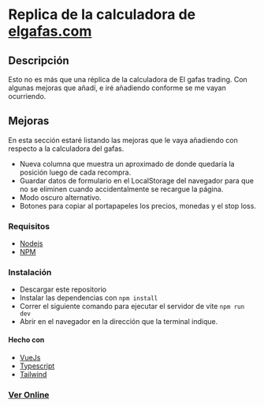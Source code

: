 # Replica de la calculadora de [elgafas.com](https://elgafas.com/)

## Descripción

Esto no es más que una réplica de la calculadora de El gafas trading. Con algunas mejoras que añadí, e iré añadiendo conforme se me vayan ocurriendo.

## Mejoras

En esta sección estaré listando las mejoras que le vaya añadiendo con respecto a la calculadora del gafas.

- Nueva columna que muestra un aproximado de donde quedaría la posición luego de cada recompra.
- Guardar datos de formulario en el LocalStorage del navegador para que no se eliminen cuando accidentalmente se recargue la página.
- Modo oscuro alternativo.
- Botones para copiar al portapapeles los precios, monedas y el stop loss.

### Requisitos

- [Nodejs](https://nodejs.org/es/)
- [NPM](https://www.npmjs.com/)

### Instalación

- Descargar este repositorio
- Instalar las dependencias con <code>npm install</code>
- Correr el siguiente comando para ejecutar el servidor de vite <code>npm run dev</code>
- Abrir en el navegador en la dirección que la terminal indique.

#### Hecho con

- [VueJs](https://vuejs.org/)
- [Typescript](https://www.typescriptlang.org/)
- [Tailwind](https://tailwindcss.com/)


### [Ver Online](https://benjamincordero.github.io/calculadora_recompras/)
